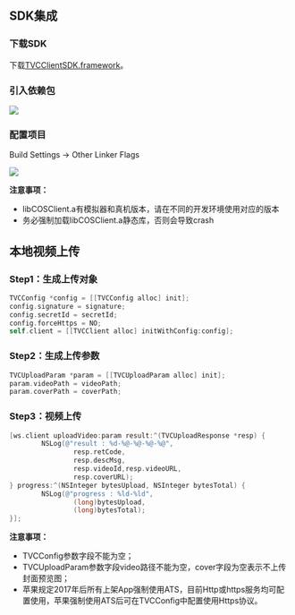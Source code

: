 ## SDK集成

### 下载SDK
下载[TVCClientSDK.framework](http://imgcache.tce.fsphere.cn/image/mc.qcloudimg.com/static/archive/968464cff8b4e4238a93cec6fe177c46/TVCClientSDK.framework_ios_1.0.2.zip)。

### 引入依赖包

![](http://imgcache.tce.fsphere.cn/image/mc.qcloudimg.com/static/img/397fddc2dffe71787a849e279e8864b1/image.png)

### 配置项目
Build Settings -> Other Linker Flags

![](http://imgcache.tce.fsphere.cn/image/mc.qcloudimg.com/static/img/1363842b36c56ecee4230c9e86fec473/image.png)

**注意事项：**

* libCOSClient.a有模拟器和真机版本，请在不同的开发环境使用对应的版本
* 务必强制加载libCOSClient.a静态库，否则会导致crash

## 本地视频上传

### Step1：生成上传对象

```objectivec
TVCConfig *config = [[TVCConfig alloc] init];
config.signature = signature;
config.secretId = secretId;
config.forceHttps = NO;
self.client = [[TVCClient alloc] initWithConfig:config];
```

### Step2：生成上传参数

```objectivec
TVCUploadParam *param = [[TVCUploadParam alloc] init];
param.videoPath = videoPath;
param.coverPath = coverPath;
```

### Step3：视频上传

```objectivec
[ws.client uploadVideo:param result:^(TVCUploadResponse *resp) {
        NSLog(@"result : %d-%@-%@-%@-%@",
                resp.retCode,
                resp.descMsg,
                resp.videoId,resp.videoURL,
                resp.coverURL);
} progress:^(NSInteger bytesUpload, NSInteger bytesTotal) {
        NSLog(@"progress : %ld-%ld",
                (long)bytesUpload,
                (long)bytesTotal);
}];
```

**注意事项：**

* TVCConfig参数字段不能为空；
* TVCUploadParam参数字段video路径不能为空，cover字段为空表示不上传封面预览图；
* 苹果规定2017年后所有上架App强制使用ATS，目前Http或https服务均可配置使用，苹果强制使用ATS后可在TVCConfig中配置使用Https协议。
